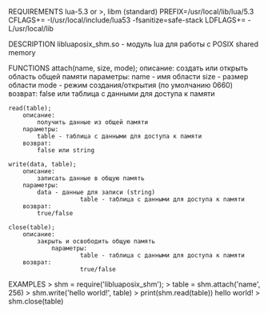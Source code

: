 REQUIREMENTS
	lua-5.3 or >, libm (standard)
	PREFIX=/usr/local/lib/lua/5.3
	CFLAGS+= -I/usr/local/include/lua53 -fsanitize=safe-stack
	LDFLAGS+= -L/usr/local/lib

DESCRIPTION
	libluaposix_shm.so - модуль lua для работы с POSIX shared memory

FUNCTIONS
	attach(name, size, mode);
		описание:
			создать или открыть область общей памяти
		параметры:
			name - имя области
			size - размер области
			mode - режим создания/открытия (по умолчанию 0660)
		возврат:
			false или таблица с данными для доступа к памяти

	read(table);
		описание:
			получить данные из общей памяти
		параметры:
			table - таблица с данными для доступа к памяти
		возврат:
			false или string

	write(data, table);
		описание:
			записать данные в общую память
		параметры:
			data - данные для записи (string)
                        table - таблица с данными для доступа к памяти
		возврат:
			true/false

	close(table);
		описание:
			закрыть и освободить общую память
                параметры:
                        table - таблица с данными для доступа к памяти
		возврат:
                        true/false

EXAMPLES
	> shm = require('libluaposix_shm');
	> table = shm.attach('name', 256)
	> shm.write('hello world!', table)
	> print(shm.read(table))
	hello world!
	> shm.close(table)


